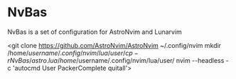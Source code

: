 # NvBas
NvBas is a set of configuration for AstroNvim and Lunarvim

<git clone https://github.com/AstroNvim/AstroNvim ~/.config/nvim
mkdir /home/$username/.config/nvim/lua/user/
cp -r NvBas/astro.lua  /home/$username/.config/nvim/lua/user/
nvim  --headless -c 'autocmd User PackerComplete quitall'>

